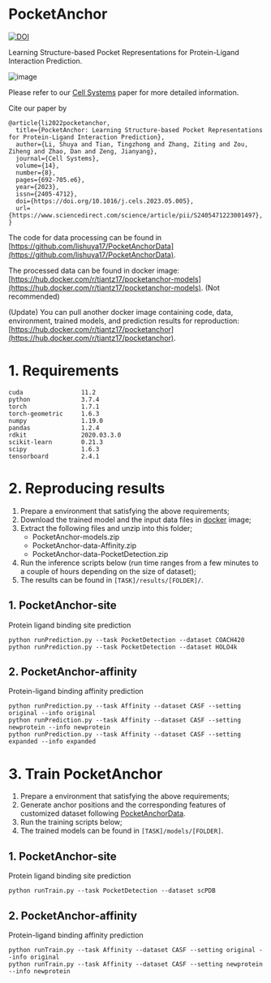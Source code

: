 # PocketAnchor
[![DOI](https://zenodo.org/badge/424266672.svg)](https://zenodo.org/badge/latestdoi/424266672)

Learning Structure-based Pocket Representations for Protein-Ligand Interaction Prediction.

![image](https://github.com/tiantz17/PocketAnchor/assets/37930183/0e07af20-2f5b-4760-82ec-f40d065a46c9)

Please refer to our [Cell Systems](https://doi.org/10.1016/j.cels.2023.05.005) paper for more detailed information.

Cite our paper by
```
@article{li2022pocketanchor,
  title={PocketAnchor: Learning Structure-based Pocket Representations for Protein-Ligand Interaction Prediction},
  author={Li, Shuya and Tian, Tingzhong and Zhang, Ziting and Zou, Ziheng and Zhao, Dan and Zeng, Jianyang},
  journal={Cell Systems},
  volume={14},
  number={8},
  pages={692-705.e6},
  year={2023},
  issn={2405-4712},
  doi={https://doi.org/10.1016/j.cels.2023.05.005},
  url={https://www.sciencedirect.com/science/article/pii/S2405471223001497},
}
```

The code for data processing can be found in [https://github.com/lishuya17/PocketAnchorData](https://github.com/lishuya17/PocketAnchorData).

The processed data can be found in docker image: [https://hub.docker.com/r/tiantz17/pocketanchor-models](https://hub.docker.com/r/tiantz17/pocketanchor-models). (Not recommended)

(Update) You can pull another docker image containing code, data, environment, trained models, and prediction results for reproduction: [https://hub.docker.com/r/tiantz17/pocketanchor](https://hub.docker.com/r/tiantz17/pocketanchor).

# 1. Requirements

```
cuda                11.2
python              3.7.4
torch               1.7.1
torch-geometric     1.6.3
numpy               1.19.0
pandas              1.2.4
rdkit               2020.03.3.0
scikit-learn        0.21.3 
scipy               1.6.3 
tensorboard         2.4.1
```

# 2. Reproducing results

1. Prepare a environment that satisfying the above requirements;
2. Download the trained model and the input data files in [docker](https://hub.docker.com/r/tiantz17/pocketanchor-models) image;
3. Extract the following files and unzip into this folder;
    - PocketAnchor-models.zip
    - PocketAnchor-data-Affinity.zip
    - PocketAnchor-data-PocketDetection.zip
4. Run the inference scripts below (run time ranges from a few minutes to a couple of hours depending on the size of dataset);
5. The results can be found in ```[TASK]/results/[FOLDER]/```.


## 1. PocketAnchor-site
Protein ligand binding site prediction

```
python runPrediction.py --task PocketDetection --dataset COACH420
python runPrediction.py --task PocketDetection --dataset HOLO4k
```

## 2. PocketAnchor-affinity
Protein-ligand binding affinity prediction

```
python runPrediction.py --task Affinity --dataset CASF --setting original --info original
python runPrediction.py --task Affinity --dataset CASF --setting newprotein --info newprotein
python runPrediction.py --task Affinity --dataset CASF --setting expanded --info expanded
```

# 3. Train PocketAnchor

1. Prepare a environment that satisfying the above requirements;
2. Generate anchor positions and the corresponding features of customized dataset following [PocketAnchorData](https://github.com/lishuya17/PocketAnchorData).
3. Run the training scripts below;
4. The trained models can be found in ```[TASK]/models/[FOLDER]```.


## 1. PocketAnchor-site
Protein ligand binding site prediction

```
python runTrain.py --task PocketDetection --dataset scPDB
```

## 2. PocketAnchor-affinity
Protein-ligand binding affinity prediction

```
python runTrain.py --task Affinity --dataset CASF --setting original --info original
python runTrain.py --task Affinity --dataset CASF --setting newprotein --info newprotein
```
